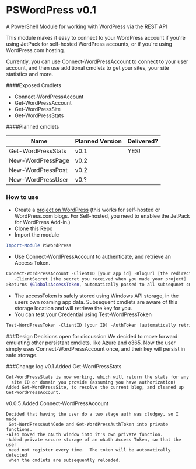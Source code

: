 # PSWordPress v0.1
A PowerShell Module for working with WordPress via the REST API

This module makes it easy to connect to your WordPress account if you're using JetPack for self-hosted WordPress accounts, or if you're using WordPress.com hosting.  

Currently, you can use Connect-WordPressAccount to connect to your user account, and then use additional cmdlets to get your sites, your site statistics and more.

####Exposed Cmdlets

* Connect-WordPressAccount
* Get-WordPressAccount
* Get-WordPressSite
* Get-WordPressStats

####Planned cmdlets

Name  | Planned Version | Delivered?
------------- | ------------- | --- 
Get-WordPressStats | v0.1 | YES!
New-WordPressPage | v0.2
New-WordPressPost | v0.2
New-WordPressUser | v0.?


### How to use

* Create a [project on WordPress](https://developer.wordpress.com/apps/) (this works for self-hosted or WordPress.com blogs.  For Self-hosted, you need to enablee the JetPack for WordPress Add-in.)
* Clone this Repo
* Import the module
```PowerShell
Import-Module PSWordPress
```
* Use Connect-WordPressAccount to authenticate, and retrieve an Access Token.  
```PowerShell
Connect-WordPressAccount -ClientID [your app id] -BlogUrl [the redirect URL you specified]
   -ClientSecret [the secret you received when you made your project]
>Returns $Global:AccessToken, automatically passed to all subsequnet cmdlets
```
* The accessToken is safely stored using Windows API storage, in the users own roaming app data.  Subsequent cmdlets are aware of this storage location and will retrieve the key for you.
* You can test your Credential using Test-WordPressToken
```PowerShell
Test-WordPressToken -ClientID [your ID] -AuthToken [automatically retrieved if exists]
```

###Design Decisions open for discussion
We decided to move forward emulating other persistant cmdlets, like Azure and o365.  Now the user simply uses Connect-WordPressAccount once, and their key will persist in safe storage.

###Change log
v0.1 Added Get-WordPressStats

    Get-WordPressStats is now working, which will return the stats for any 
      site ID or domain you provide (assuming you have authorization)
    Added Get-WordPressSite, to resolve the current blog, and cleaned up Get-WordPressAccount.

v0.0.5 Added Connect-WordPressAccount

    Decided that having the user do a two stage auth was cludgey, so I made
     Get-WordPressAuthCode and Get-WordPressAuthToken into private functions.
    -Also moved the oAuth window into it's own private function.
    -Added private secure storage of an oAuth Access Token, so that the user
     need not register every time.  The token will be automatically detected
     when the cmdlets are subsequently reloaded.
